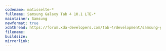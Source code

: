 ```yaml
--- 
codename: matisselte-*
fullname: Samsung Galaxy Tab 4 10.1 LTE-*
maintainer: Samsung
newformat: true
xdathread: https://forum.xda-developers.com/tab-4/development/samsung-galaxy-tab-4-light-project-t3877643
filename: 
buildsize: 
mirrorlink:
---
```

